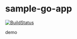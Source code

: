 sample-go-app
=============

[![BuildStatus](https://travis-ci.org/bsorin/sample-go-app.png?branch=master)](https://travis-ci.org/bsorin/sample-go-app)

demo
